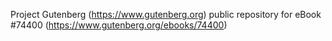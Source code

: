Project Gutenberg (https://www.gutenberg.org) public repository for eBook #74400 (https://www.gutenberg.org/ebooks/74400)
